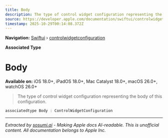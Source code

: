 ```yaml
---
title: Body
description: The type of control widget configuration representing the body of this configuration.
source: https://developer.apple.com/documentation/swiftui/controlwidgetconfiguration/body-swift.associatedtype
timestamp: 2025-10-29T00:14:08.372Z
---
```


**Navigation:** [Swiftui](/documentation/swiftui) › [controlwidgetconfiguration](/documentation/swiftui/controlwidgetconfiguration)

**Associated Type**

# Body

**Available on:** iOS 18.0+, iPadOS 18.0+, Mac Catalyst 18.0+, macOS 26.0+, watchOS 26.0+

> The type of control widget configuration representing the body of this configuration.

```swift
associatedtype Body : ControlWidgetConfiguration
```

---

*Extracted by [sosumi.ai](https://sosumi.ai) - Making Apple docs AI-readable.*
*This is unofficial content. All documentation belongs to Apple Inc.*

